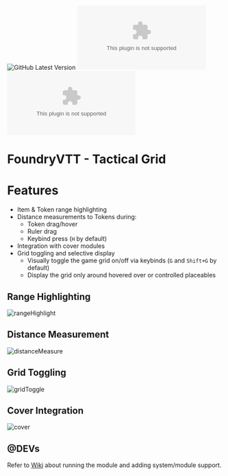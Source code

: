 ![GitHub Latest Version](https://img.shields.io/github/v/release/Aedif/tactical-grid?sort=semver)
![GitHub Latest Release](https://img.shields.io/github/downloads/Aedif/tactical-grid/latest/aedifs-tactical-grid.zip)
![GitHub All Releases](https://img.shields.io/github/downloads/Aedif/tactical-grid/aedifs-tactical-grid.zip)

# FoundryVTT - Tactical Grid

# Features
- Item & Token range highlighting
- Distance measurements to Tokens during:
   - Token drag/hover
   - Ruler drag
   - Keybind press (`H` by default)
- Integration with cover modules
- Grid toggling and selective display
  - Visually toggle the game grid on/off via keybinds (`G` and `Shift+G` by default)
  - Display the grid only around hovered over or controlled placeables

## Range Highlighting

![rangeHighlight](https://github.com/user-attachments/assets/cfc7daf5-f236-4218-ae28-d01d853f4fda)

## Distance Measurement

![distanceMeasure](https://github.com/user-attachments/assets/ca52c8f9-954c-460a-9d48-eff4dc80eb9c)

## Grid Toggling

![gridToggle](https://github.com/user-attachments/assets/e7fd74e3-3299-48e4-bb8b-c382e80b352b)

## Cover Integration

![cover](https://github.com/user-attachments/assets/d8407ce6-43b5-46d7-98db-38fc32d5548f)

## @DEVs

Refer to [Wiki](https://github.com/Aedif/tactical-grid/wiki) about running the module and adding system/module support.
